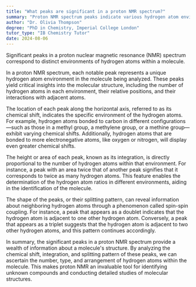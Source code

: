 ```yaml
---
title: "What peaks are significant in a proton NMR spectrum?"
summary: "Proton NMR spectrum peaks indicate various hydrogen atom environments within a molecule, highlighting the distinct chemical surroundings affecting their magnetic resonance properties."
author: "Dr. Olivia Thompson"
degree: "PhD in Chemistry, Imperial College London"
tutor_type: "IB Chemistry Tutor"
date: 2024-08-06
---
```


Significant peaks in a proton nuclear magnetic resonance (NMR) spectrum correspond to distinct environments of hydrogen atoms within a molecule.

In a proton NMR spectrum, each notable peak represents a unique hydrogen atom environment in the molecule being analyzed. These peaks yield critical insights into the molecular structure, including the number of hydrogen atoms in each environment, their relative positions, and their interactions with adjacent atoms.

The location of each peak along the horizontal axis, referred to as its chemical shift, indicates the specific environment of the hydrogen atoms. For example, hydrogen atoms bonded to carbon in different configurations—such as those in a methyl group, a methylene group, or a methine group—exhibit varying chemical shifts. Additionally, hydrogen atoms that are bonded to more electronegative atoms, like oxygen or nitrogen, will display even greater chemical shifts.

The height or area of each peak, known as its integration, is directly proportional to the number of hydrogen atoms within that environment. For instance, a peak with an area twice that of another peak signifies that it corresponds to twice as many hydrogen atoms. This feature enables the determination of the hydrogen atom ratios in different environments, aiding in the identification of the molecule.

The shape of the peaks, or their splitting pattern, can reveal information about neighboring hydrogen atoms through a phenomenon called spin-spin coupling. For instance, a peak that appears as a doublet indicates that the hydrogen atom is adjacent to one other hydrogen atom. Conversely, a peak that appears as a triplet suggests that the hydrogen atom is adjacent to two other hydrogen atoms, and this pattern continues accordingly.

In summary, the significant peaks in a proton NMR spectrum provide a wealth of information about a molecule's structure. By analyzing the chemical shift, integration, and splitting pattern of these peaks, we can ascertain the number, type, and arrangement of hydrogen atoms within the molecule. This makes proton NMR an invaluable tool for identifying unknown compounds and conducting detailed studies of molecular structures.
    
